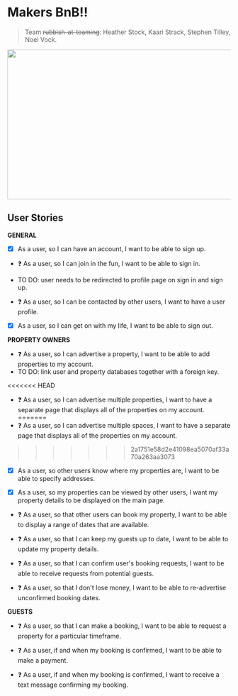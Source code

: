 # Makers BnB!!
> Team ~~rubbish-at-teaming~~: Heather Stock, Kaari Strack, Stephen Tilley, Noel Vock.

<img align="center" src="http://editorial.designtaxi.com/editorial-images/news-animade10112015/3.gif" width="600" height="338"/>

## User Stories

__GENERAL__

- [x] As a user, so I can have an account, I want to be able to sign up.

- :question: As a user, so I can join in the fun, I want to be able to sign in.
- TO DO: user needs to be redirected to profile page on sign in and sign up.

- :question: As a user, so I can be contacted by other users, I want to have a user profile.

- [x] As a user, so I can get on with my life, I want to be able to sign out.

__PROPERTY OWNERS__

- :question: As a user, so I can advertise a property, I want to be able to add properties to my account.
- TO DO: link user and property databases together with a foreign key.

<<<<<<< HEAD
- :question: As a user, so I can advertise multiple properties, I want to have a separate page that displays all of the properties on my account.
=======
- :question: As a user, so I can advertise multiple spaces, I want to have a separate page that displays all of the properties on my account.
>>>>>>> 2a1751e58d2e41098ea5070af33a70a263aa3073

- [x] As a user, so other users know where my properties are, I want to be able to specify addresses.

- [x] As a user, so my properties can be viewed by other users, I want my property details to be displayed on the main page.

- :question: As a user, so that other users can book my property, I want to be able to display a range of dates that are available.

- :question: As a user, so that I can keep my guests up to date, I want to be able to update my property details.

- :question: As a user, so that I can confirm user's booking requests, I want to be able to receive requests from potential guests.

- :question: As a user, so that I don't lose money, I want to be able to re-advertise unconfirmed booking dates.

__GUESTS__

- :question: As a user, so that I can make a booking, I want to be able to request a property for a particular timeframe.

- :question: As a user, if and when my booking is confirmed, I want to be able to make a payment.

- :question: As a user, if and when my booking is confirmed, I want to receive a text message confirming my booking.
